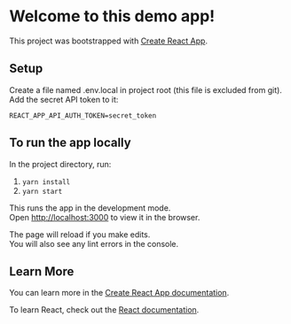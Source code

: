 # Welcome to this demo app!

This project was bootstrapped with [Create React App](https://github.com/facebook/create-react-app).

## Setup

Create a file named .env.local in project root (this file is excluded from git). Add the secret API token to it:

```
REACT_APP_API_AUTH_TOKEN=secret_token
```

## To run the app locally

In the project directory, run:

1. `yarn install`
2. `yarn start`

This runs the app in the development mode.\
Open [http://localhost:3000](http://localhost:3000) to view it in the browser.

The page will reload if you make edits.\
You will also see any lint errors in the console.

## Learn More

You can learn more in the [Create React App documentation](https://facebook.github.io/create-react-app/docs/getting-started).

To learn React, check out the [React documentation](https://reactjs.org/).
